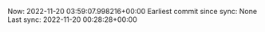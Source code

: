 Now: 2022-11-20 03:59:07.998216+00:00 Earliest commit since sync: None Last sync: 2022-11-20 00:28:28+00:00
